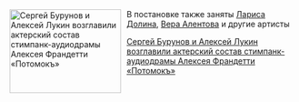 <!--2025-08-20 16:15:21-->
<div class="yb">
  <div class="rss kino_teatr"><a href="https://www.kino-teatr.ru/teatr/news/y2025/8-20/38711/" title="Сергей Бурунов и Алексей Лукин возглавили актерский состав стимпанк-аудиодрамы Алексея Франдетти «Потомокъ»"><img src="https://www.kino-teatr.ru/news/1/1/38711/poster.jpg" width="196" height="147" align="left" hspace="5" style="margin: 0px 10px 0px 5px" alt="Сергей Бурунов и Алексей Лукин возглавили актерский состав стимпанк-аудиодрамы Алексея Франдетти «Потомокъ»"/></a>В постановке также заняты <a href=https://www.kino-teatr.ru/kino/acter/w/star/1307/bio/ target=_blank>Лариса Долина</a>, <a href=https://www.kino-teatr.ru/kino/acter/w/ros/102/bio/ target=_blank>Вера Алентова</a> и другие артисты <p class="titl"><a href="https://www.kino-teatr.ru/teatr/news/y2025/8-20/38711/">Сергей Бурунов и Алексей Лукин возглавили актерский состав стимпанк-аудиодрамы Алексея Франдетти «Потомокъ»</a></p></div>
</div>
